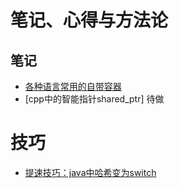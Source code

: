 # 笔记、心得与方法论
## 笔记
- [各种语言常用的自带容器](./lang_data.md)
- [cpp中的智能指针shared_ptr] 待做

# 技巧
- [提速技巧：java中哈希变为switch](./switch_java_speed.md)